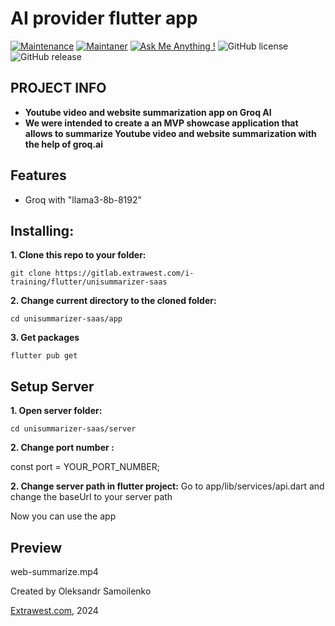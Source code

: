 #  AI provider flutter app
[![Maintenance](https://img.shields.io/badge/Maintained%3F-yes-green.svg)]()
[![Maintaner](https://img.shields.io/static/v1?label=Oleksandr%20Samoilenko&message=Maintainer&color=red)](mailto:oleksandr.samoilenko@extrawest.com)
[![Ask Me Anything !](https://img.shields.io/badge/Ask%20me-anything-1abc9c.svg)]()
![GitHub license](https://img.shields.io/github/license/Naereen/StrapDown.js.svg)
![GitHub release](https://img.shields.io/badge/release-v1.0.0-blue)

## PROJECT INFO
- **Youtube video and website summarization app on Groq AI**
- **We were intended to create a an MVP showcase application that allows to summarize Youtube video and website summarization with the help of groq.ai**

## Features
- Groq with "llama3-8b-8192"

## Installing:
**1. Clone this repo to your folder:**

```
git clone https://gitlab.extrawest.com/i-training/flutter/unisummarizer-saas
```

**2. Change current directory to the cloned folder:**

```
cd unisummarizer-saas/app
```

**3. Get packages**

```
flutter pub get
```
## Setup Server
**1. Open server folder:**

```
cd unisummarizer-saas/server
```
**2. Change port number :**

const port = YOUR_PORT_NUMBER;

**2. Change server path in flutter project:**
Go to app/lib/services/api.dart and change the baseUrl to your server path

Now you can use the app

## Preview


web-summarize.mp4

Created by Oleksandr Samoilenko

[Extrawest.com](https://www.extrawest.com), 2024
